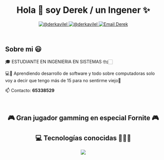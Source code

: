 <h1 align="center">Hola 👋  soy Derek / un Ingener ✨ </h1> 

<p align="center">
  <a href="https://www.instagram.com/derkavilel/" target="_blank">
    <img src="https://img.shields.io/badge/Instagram-E4405F?style=for-the-badge&logo=instagram&logoColor=white" alt="@derkavilel" />
  </a>
  <a href="https://www.tiktok.com/@derkavilel" target="_blank">
    <img src="https://img.shields.io/badge/TikTok-000000?style=for-the-badge&logo=tiktok&logoColor=white" alt="@derkavilel" />
  </a>
  <a href="mailto:villegascossioderek@gmail.com" target="_blank">
    <img src="https://img.shields.io/badge/Gmail-D14836?style=for-the-badge&logo=gmail&logoColor=white" alt="Email Derek" />
  </a>
</p>

<br>
<h2>Sobre mi 😃</h2>
<!--Intro start-->

<p align="left">
🎓 ESTUDIANTE EN INGENIERIA EN SISTEMAS 🤓☝🏻️

💻📝 Aprendiendo desarrollo de software y todo sobre computadoras 
solo voy a decir que tengo más de 15 para no sentirme viejo🙈

📫 Contacto: **65338529**
<!--Intro end-->
  </p>
<br>

<h2 align="center">🎮 Gran jugador gamming en especial Fornite 🎮 </h2> 

<h2 align="center">💻 Tecnologías conocidas 👨🏻‍💻</h2>

<p align="center">
  <a href="https://skillicons.dev">
    <img src="https://skillicons.dev/icons?i=c,cpp,java,py,html,js,mysql,github,linux&perline=9" />
  </a>
</p>
<br>
